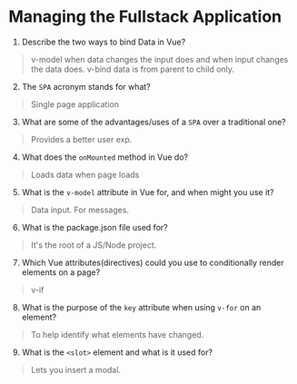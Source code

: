 # Managing the Fullstack Application

1. Describe the two ways to bind Data in Vue?

  > v-model when data changes the input does and when input changes the data does.  v-bind data is from parent to child only.

2. The `SPA` acronym stands for what?

  > Single page application

3. What are some of the advantages/uses of a `SPA` over a traditional one?

  > Provides a better user exp. 

4. What does the `onMounted` method in Vue do?

  > Loads data when page loads

5. What is the `v-model` attribute in Vue for, and when might you use it?

  > Data input. For messages.

6. What is the package.json file used for?

  > It's the root of a JS/Node project.

7. Which Vue attributes(directives) could you use to conditionally render elements on a page?

  > v-if

8. What is the purpose of the `key` attribute when using `v-for` on an element?

  > To help identify what elements have changed.

9. What is the `<slot>` element and what is it used for?

  > Lets you insert a modal.
